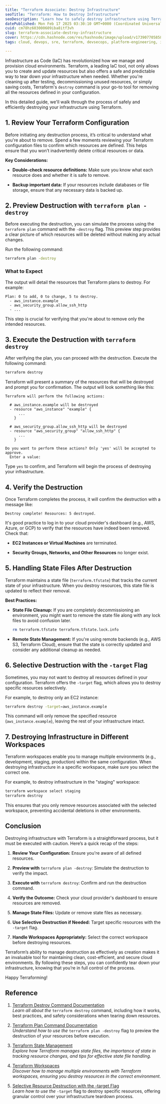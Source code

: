 ```yaml
---
title: "Terraform Associate: Destroy Infrastructure"
seoTitle: "Terraform: How to Destroy Infrastructure"
seoDescription: "Learn how to safely destroy infrastructure using Terraform, from reviewing configurations to executing and verifying resource removals"
datePublished: Mon Feb 17 2025 03:30:10 GMT+0000 (Coordinated Universal Time)
cuid: cm78hz603000609iba8itf3vh
slug: terraform-associate-destroy-infrastructure
cover: https://cdn.hashnode.com/res/hashnode/image/upload/v1739077058584/085c187c-448e-4491-8fad-b5fa0217a18f.png
tags: cloud, devops, sre, terraform, devsecops, platform-engineering, iac-infrastructure-as-code, terraform-associate

---
```


Infrastructure as Code (IaC) has revolutionized how we manage and provision cloud environments. Terraform, a leading IaC tool, not only allows you to create and update resources but also offers a safe and predictable way to tear down your infrastructure when needed. Whether you're cleaning up after testing, decommissioning unused resources, or simply saving costs, Terraform's `destroy` command is your go-to tool for removing all the resources defined in your configuration.

In this detailed guide, we'll walk through the process of safely and efficiently destroying your infrastructure using Terraform.

## 1\. Review Your Terraform Configuration

Before initiating any destruction process, it’s critical to understand what you're about to remove. Spend a few moments reviewing your Terraform configuration files to confirm which resources are defined. This helps ensure that you won’t inadvertently delete critical resources or data.

**Key Considerations:**

* **Double-check resource definitions:** Make sure you know what each resource does and whether it is safe to remove.
    
* **Backup important data:** If your resources include databases or file storage, ensure that any necessary data is backed up.
    

## 2\. Preview Destruction with `terraform plan -destroy`

Before executing the destruction, you can simulate the process using the `terraform plan` command with the `-destroy` flag. This preview step provides a clear picture of which resources will be deleted without making any actual changes.

Run the following command:

```bash
terraform plan -destroy
```

### What to Expect

The output will detail the resources that Terraform plans to destroy. For example:

```plaintext
Plan: 0 to add, 0 to change, 5 to destroy.
  - aws_instance.example
  - aws_security_group.allow_ssh_http
  - ...
```

This step is crucial for verifying that you're about to remove only the intended resources.

## 3\. Execute the Destruction with `terraform destroy`

After verifying the plan, you can proceed with the destruction. Execute the following command:

```bash
terraform destroy
```

Terraform will present a summary of the resources that will be destroyed and prompt you for confirmation. The output will look something like this:

```plaintext
Terraform will perform the following actions:

  # aws_instance.example will be destroyed
  - resource "aws_instance" "example" {
      ...
    }

  # aws_security_group.allow_ssh_http will be destroyed
  - resource "aws_security_group" "allow_ssh_http" {
      ...
    }

Do you want to perform these actions? Only 'yes' will be accepted to approve.
  Enter a value: 
```

Type `yes` to confirm, and Terraform will begin the process of destroying your infrastructure.

## 4\. Verify the Destruction

Once Terraform completes the process, it will confirm the destruction with a message like:

```plaintext
Destroy complete! Resources: 5 destroyed.
```

It's good practice to log in to your cloud provider's dashboard (e.g., AWS, Azure, or GCP) to verify that the resources have indeed been removed. Check that:

* **EC2 Instances or Virtual Machines** are terminated.
    
* **Security Groups, Networks, and Other Resources** no longer exist.
    

## 5\. Handling State Files After Destruction

Terraform maintains a state file (`terraform.tfstate`) that tracks the current state of your infrastructure. When you destroy resources, this state file is updated to reflect their removal.

**Best Practices:**

* **State File Cleanup:** If you are completely decommissioning an environment, you might want to remove the state file along with any lock files to avoid confusion later.
    
    ```bash
    rm terraform.tfstate terraform.tfstate.lock.info
    ```
    
* **Remote State Management:** If you're using remote backends (e.g., AWS S3, Terraform Cloud), ensure that the state is correctly updated and consider any additional cleanup as needed.
    

## 6\. Selective Destruction with the `-target` Flag

Sometimes, you may not want to destroy all resources defined in your configuration. Terraform offers the `-target` flag, which allows you to destroy specific resources selectively.

For example, to destroy only an EC2 instance:

```bash
terraform destroy -target=aws_instance.example
```

This command will only remove the specified resource (`aws_instance.example`), leaving the rest of your infrastructure intact.

## 7\. Destroying Infrastructure in Different Workspaces

Terraform workspaces enable you to manage multiple environments (e.g., development, staging, production) within the same configuration. When destroying infrastructure in a specific workspace, make sure you select the correct one.

For example, to destroy infrastructure in the "staging" workspace:

```bash
terraform workspace select staging
terraform destroy
```

This ensures that you only remove resources associated with the selected workspace, preventing accidental deletions in other environments.

## Conclusion

Destroying infrastructure with Terraform is a straightforward process, but it must be executed with caution. Here’s a quick recap of the steps:

1. **Review Your Configuration:** Ensure you're aware of all defined resources.
    
2. **Preview with** `terraform plan -destroy`: Simulate the destruction to verify the impact.
    
3. **Execute with** `terraform destroy`: Confirm and run the destruction command.
    
4. **Verify the Outcome:** Check your cloud provider's dashboard to ensure resources are removed.
    
5. **Manage State Files:** Update or remove state files as necessary.
    
6. **Use Selective Destruction if Needed:** Target specific resources with the `-target` flag.
    
7. **Handle Workspaces Appropriately:** Select the correct workspace before destroying resources.
    

Terraform’s ability to manage destruction as effectively as creation makes it an invaluable tool for maintaining clean, cost-efficient, and secure cloud environments. By following these steps, you can confidently tear down your infrastructure, knowing that you’re in full control of the process.

Happy Terraforming!

## Reference

1. [Terraform Destroy Command Documentation](https://developer.hashicorp.com/terraform/cli/commands/destroy)  
    *Learn all about the* `terraform destroy` command, including how it works, best practices, and safety considerations when tearing down resources.
    
2. [Terraform Plan Command Documentation](https://developer.hashicorp.com/terraform/cli/commands/plan)  
    *Understand how to use the* `terraform plan -destroy` flag to preview the destruction of your resources before execution.
    
3. [Terraform State Management](https://developer.hashicorp.com/terraform/language/state)  
    *Explore how Terraform manages state files, the importance of state in tracking resource changes, and tips for effective state file handling.*
    
4. [Terraform Workspaces](https://developer.hashicorp.com/terraform/language/state/workspaces)  
    *Discover how to manage multiple environments with Terraform workspaces, ensuring you destroy resources in the correct environment.*
    
5. [Selective Resource Destruction with the -target Flag](https://developer.hashicorp.com/terraform/cli/commands/destroy#target)  
    *Learn how to use the* `-target` flag to destroy specific resources, offering granular control over your infrastructure teardown process.